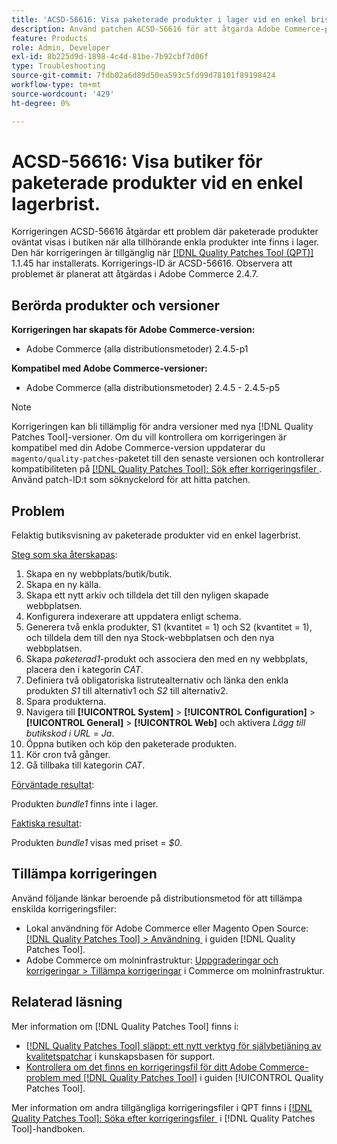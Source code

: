 ```yaml
---
title: 'ACSD-56616: Visa paketerade produkter i lager vid en enkel brist på stockinnehåll'
description: Använd patchen ACSD-56616 för att åtgärda Adobe Commerce-problemet där paketerade produkter oväntat visas i butiken när alla tillhörande enkla produkter inte finns i lager.
feature: Products
role: Admin, Developer
exl-id: 8b225d9d-1898-4c4d-81be-7b92cbf7d06f
type: Troubleshooting
source-git-commit: 7fdb02a6d89d50ea593c5fd99d78101f89198424
workflow-type: tm+mt
source-wordcount: '429'
ht-degree: 0%

---
```


# ACSD-56616: Visa butiker för paketerade produkter vid en enkel lagerbrist.

Korrigeringen ACSD-56616 åtgärdar ett problem där paketerade produkter oväntat visas i butiken när alla tillhörande enkla produkter inte finns i lager. Den här korrigeringen är tillgänglig när [[!DNL Quality Patches Tool (QPT)]](https://experienceleague.adobe.com/sv/docs/commerce-operations/tools/quality-patches-tool/quality-patches-tool-to-self-serve-quality-patches) 1.1.45 har installerats. Korrigerings-ID är ACSD-56616. Observera att problemet är planerat att åtgärdas i Adobe Commerce 2.4.7.

## Berörda produkter och versioner

**Korrigeringen har skapats för Adobe Commerce-version:**

* Adobe Commerce (alla distributionsmetoder) 2.4.5-p1

**Kompatibel med Adobe Commerce-versioner:**

* Adobe Commerce (alla distributionsmetoder) 2.4.5 - 2.4.5-p5

>[!NOTE]
>
>Korrigeringen kan bli tillämplig för andra versioner med nya [!DNL Quality Patches Tool]-versioner. Om du vill kontrollera om korrigeringen är kompatibel med din Adobe Commerce-version uppdaterar du `magento/quality-patches`-paketet till den senaste versionen och kontrollerar kompatibiliteten på [[!DNL Quality Patches Tool]: Sök efter korrigeringsfiler &#x200B;](https://experienceleague.adobe.com/tools/commerce-quality-patches/index.html?lang=sv-SE). Använd patch-ID:t som söknyckelord för att hitta patchen.

## Problem

Felaktig butiksvisning av paketerade produkter vid en enkel lagerbrist.

<u>Steg som ska återskapas</u>:

1. Skapa en ny webbplats/butik/butik.
1. Skapa en ny källa.
1. Skapa ett nytt arkiv och tilldela det till den nyligen skapade webbplatsen.
1. Konfigurera indexerare att uppdatera enligt schema.
1. Generera två enkla produkter, S1 (kvantitet = 1) och S2 (kvantitet = 1), och tilldela dem till den nya Stock-webbplatsen och den nya webbplatsen.
1. Skapa *paketerad1*-produkt och associera den med en ny webbplats, placera den i kategorin *CAT*.
1. Definiera två obligatoriska listrutealternativ och länka den enkla produkten *S1* till alternativ1 och *S2* till alternativ2.
1. Spara produkterna.
1. Navigera till **[!UICONTROL System]** > **[!UICONTROL Configuration]** > **[!UICONTROL General]** > **[!UICONTROL Web]** och aktivera *Lägg till butikskod i URL* = *Ja*.
1. Öppna butiken och köp den paketerade produkten.
1. Kör cron två gånger.
1. Gå tillbaka till kategorin *CAT*.

<u>Förväntade resultat</u>:

Produkten *bundle1* finns inte i lager.

<u>Faktiska resultat</u>:

Produkten *bundle1* visas med priset = *$0*.

## Tillämpa korrigeringen

Använd följande länkar beroende på distributionsmetod för att tillämpa enskilda korrigeringsfiler:

* Lokal användning för Adobe Commerce eller Magento Open Source: [[!DNL Quality Patches Tool] > Användning &#x200B;](/help/tools/quality-patches-tool/usage.md) i guiden [!DNL Quality Patches Tool].
* Adobe Commerce om molninfrastruktur: [Uppgraderingar och korrigeringar > Tillämpa korrigeringar](https://experienceleague.adobe.com/docs/commerce-cloud-service/user-guide/develop/upgrade/apply-patches.html?lang=sv-SE) i Commerce om molninfrastruktur.

## Relaterad läsning

Mer information om [!DNL Quality Patches Tool] finns i:

* [[!DNL Quality Patches Tool] släppt: ett nytt verktyg för självbetjäning av kvalitetspatchar](https://experienceleague.adobe.com/sv/docs/commerce-operations/tools/quality-patches-tool/quality-patches-tool-to-self-serve-quality-patches) i kunskapsbasen för support.
* [Kontrollera om det finns en korrigeringsfil för ditt Adobe Commerce-problem med  [!DNL Quality Patches Tool]](/help/tools/quality-patches-tool/patches-available-in-qpt/check-patch-for-magento-issue-with-magento-quality-patches.md) i guiden [!UICONTROL Quality Patches Tool].


Mer information om andra tillgängliga korrigeringsfiler i QPT finns i [[!DNL Quality Patches Tool]: Söka efter korrigeringsfiler &#x200B;](https://experienceleague.adobe.com/tools/commerce-quality-patches/index.html?lang=sv-SE) i [!DNL Quality Patches Tool]-handboken.
